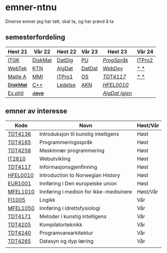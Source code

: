 # emner-ntnu

Diverse emner jeg har tatt, skal ta, og har prøvd å ta

## semesterfordeling

| Høst 21                         | Vår 22                    | Høst 22                    | Vår 23                   | Høst 23         | Vår 24         |
| ------------------------------- | ------------------------- | -------------------------- | ------------------------ | --------------- | -------------- |
| [ITGK](TDT4109-ITGK/)           | [DiskMat](MA0301-DiskMat) | [DatDig](TDT4160-DatDig)   | [PU](TDT4145-PU)         | [*ProgSpråk*]() | [ITPro2]()     |
| [WebTek](IT2805-Webtek/)        | [KTN](TTM4100-KTN)        | [AlgDat](TDT4120-AlgDat)   | [DatDat](TDT4145-DatDat) | [*WebDev*]()    | [* *]()        |
| [Matte A](MA0001-MatteA/)       | [MMI](TDT4180-MMI)        | [ITPro1](IT1901-ITPro1)    | [OS](TDT4186-OS)         | [*TDT4117*]()   | [* *]()        |
| [~~DiskMat~~](TMA4140-DiskMat/) | [C++](TDT4102-C++)        | [Ledelse](ØKO1001-Ledelse) | [AKN](TTM4135-AKN)       | [*HFEL0010*]()  |                |
| [Ex.phil](EXPH0300-ExPhil/)     | [~~Java~~](TDT4100-Java)  |                            |                          | [*AlgDat igjen*](TDT4120-AlgDat)||

## emner av interesse

| Kode                                                  | Navn                                  | Høst/Vår |
| ----------------------------------------------------- | ------------------------------------- | -------- |
| [TDT4136](https://www.ntnu.no/studier/emner/TDT4136/) | Introduksjon til kunstig intelligens  | Høst     |
| [TDT4165](https://www.ntnu.no/studier/emner/TDT4165/) | Programmeringsspråk                   | Høst     |
| [TDT4258](https://www.ntnu.no/studier/emner/TDT4258/) | Maskinnær programmering               | Høst     |
| [IT2810](https://www.ntnu.no/studier/emner/IT2810)    | Webutvikling                          | Høst     |
| [TDT4117](https://www.ntnu.no/studier/emner/TDT4117/) | Informasjonsgjenfinning               | Høst     |
| [HFEL0010](http://www.ntnu.no/studier/emner/HFEL0010/)| Introduction to Norwegian History     | Høst     |
| [EUR1001](https://www.ntnu.no/studier/emner/EUR1001/) | Innføring i Den europeiske union      | Høst     |
| [MFEL1010](http://www.ntnu.no/studier/emner/MFEL1010/)| Innføring i medisin for ikke-medisinere| Høst/Vår|
| [FI1005](https://www.ntnu.no/studier/emner/FI1005/)   | Logikk                                | Vår      |
| [MFEL1050](http://www.ntnu.no/studier/emner/MFEL1050/)| Innføring i idrettsfysiologi          | Vår      |
| [TDT4171](https://www.ntnu.no/studier/emner/TDT4171/) | Metoder i kunstig intelligens         | Vår      |
| [TDT4205](https://www.ntnu.no/studier/emner/TDT4205/) | Kompilatorteknikk                     | Vår      |
| [TDT4240](https://www.ntnu.no/studier/emner/TDT4240/) | Programvarearkitektur                 | Vår      |
| [TDT4265](https://www.ntnu.no/studier/emner/TDT4265/) | Datasyn og dyp læring                 | Vår      |
|                                                       |                                       |          |
